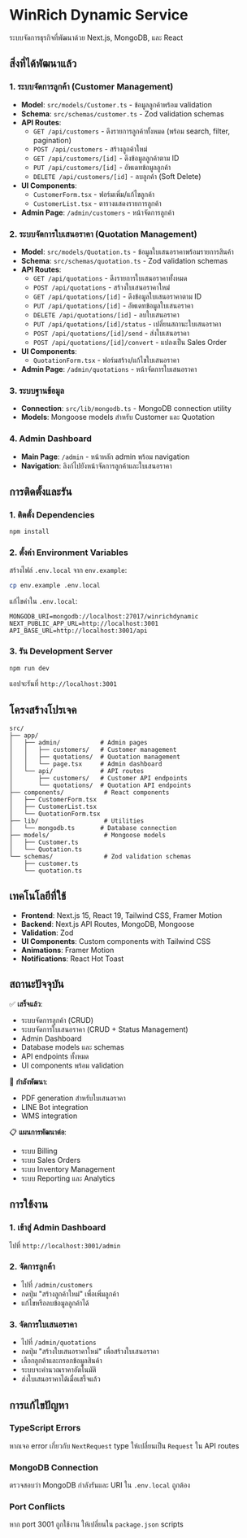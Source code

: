 # WinRich Dynamic Service

ระบบจัดการธุรกิจที่พัฒนาด้วย Next.js, MongoDB, และ React

## สิ่งที่ได้พัฒนาแล้ว

### 1. ระบบจัดการลูกค้า (Customer Management)
- **Model**: `src/models/Customer.ts` - ข้อมูลลูกค้าพร้อม validation
- **Schema**: `src/schemas/customer.ts` - Zod validation schemas
- **API Routes**: 
  - `GET /api/customers` - ดึงรายการลูกค้าทั้งหมด (พร้อม search, filter, pagination)
  - `POST /api/customers` - สร้างลูกค้าใหม่
  - `GET /api/customers/[id]` - ดึงข้อมูลลูกค้าตาม ID
  - `PUT /api/customers/[id]` - อัพเดทข้อมูลลูกค้า
  - `DELETE /api/customers/[id]` - ลบลูกค้า (Soft Delete)
- **UI Components**: 
  - `CustomerForm.tsx` - ฟอร์มเพิ่ม/แก้ไขลูกค้า
  - `CustomerList.tsx` - ตารางแสดงรายการลูกค้า
- **Admin Page**: `/admin/customers` - หน้าจัดการลูกค้า

### 2. ระบบจัดการใบเสนอราคา (Quotation Management)
- **Model**: `src/models/Quotation.ts` - ข้อมูลใบเสนอราคาพร้อมรายการสินค้า
- **Schema**: `src/schemas/quotation.ts` - Zod validation schemas
- **API Routes**:
  - `GET /api/quotations` - ดึงรายการใบเสนอราคาทั้งหมด
  - `POST /api/quotations` - สร้างใบเสนอราคาใหม่
  - `GET /api/quotations/[id]` - ดึงข้อมูลใบเสนอราคาตาม ID
  - `PUT /api/quotations/[id]` - อัพเดทข้อมูลใบเสนอราคา
  - `DELETE /api/quotations/[id]` - ลบใบเสนอราคา
  - `PUT /api/quotations/[id]/status` - เปลี่ยนสถานะใบเสนอราคา
  - `POST /api/quotations/[id]/send` - ส่งใบเสนอราคา
  - `POST /api/quotations/[id]/convert` - แปลงเป็น Sales Order
- **UI Components**: 
  - `QuotationForm.tsx` - ฟอร์มสร้าง/แก้ไขใบเสนอราคา
- **Admin Page**: `/admin/quotations` - หน้าจัดการใบเสนอราคา

### 3. ระบบฐานข้อมูล
- **Connection**: `src/lib/mongodb.ts` - MongoDB connection utility
- **Models**: Mongoose models สำหรับ Customer และ Quotation

### 4. Admin Dashboard
- **Main Page**: `/admin` - หน้าหลัก admin พร้อม navigation
- **Navigation**: ลิงก์ไปยังหน้าจัดการลูกค้าและใบเสนอราคา

## การติดตั้งและรัน

### 1. ติดตั้ง Dependencies
```bash
npm install
```

### 2. ตั้งค่า Environment Variables
สร้างไฟล์ `.env.local` จาก `env.example`:
```bash
cp env.example .env.local
```

แก้ไขค่าใน `.env.local`:
```
MONGODB_URI=mongodb://localhost:27017/winrichdynamic
NEXT_PUBLIC_APP_URL=http://localhost:3001
API_BASE_URL=http://localhost:3001/api
```

### 3. รัน Development Server
```bash
npm run dev
```

แอปจะรันที่ `http://localhost:3001`

## โครงสร้างโปรเจค

```
src/
├── app/
│   ├── admin/           # Admin pages
│   │   ├── customers/   # Customer management
│   │   ├── quotations/  # Quotation management
│   │   └── page.tsx     # Admin dashboard
│   └── api/             # API routes
│       ├── customers/   # Customer API endpoints
│       └── quotations/  # Quotation API endpoints
├── components/           # React components
│   ├── CustomerForm.tsx
│   ├── CustomerList.tsx
│   └── QuotationForm.tsx
├── lib/                  # Utilities
│   └── mongodb.ts       # Database connection
├── models/               # Mongoose models
│   ├── Customer.ts
│   └── Quotation.ts
└── schemas/              # Zod validation schemas
    ├── customer.ts
    └── quotation.ts
```

## เทคโนโลยีที่ใช้

- **Frontend**: Next.js 15, React 19, Tailwind CSS, Framer Motion
- **Backend**: Next.js API Routes, MongoDB, Mongoose
- **Validation**: Zod
- **UI Components**: Custom components with Tailwind CSS
- **Animations**: Framer Motion
- **Notifications**: React Hot Toast

## สถานะปัจจุบัน

✅ **เสร็จแล้ว**:
- ระบบจัดการลูกค้า (CRUD)
- ระบบจัดการใบเสนอราคา (CRUD + Status Management)
- Admin Dashboard
- Database models และ schemas
- API endpoints ทั้งหมด
- UI components พร้อม validation

🔄 **กำลังพัฒนา**:
- PDF generation สำหรับใบเสนอราคา
- LINE Bot integration
- WMS integration

📋 **แผนการพัฒนาต่อ**:
- ระบบ Billing
- ระบบ Sales Orders
- ระบบ Inventory Management
- ระบบ Reporting และ Analytics

## การใช้งาน

### 1. เข้าสู่ Admin Dashboard
ไปที่ `http://localhost:3001/admin`

### 2. จัดการลูกค้า
- ไปที่ `/admin/customers`
- กดปุ่ม "สร้างลูกค้าใหม่" เพื่อเพิ่มลูกค้า
- แก้ไขหรือลบข้อมูลลูกค้าได้

### 3. จัดการใบเสนอราคา
- ไปที่ `/admin/quotations`
- กดปุ่ม "สร้างใบเสนอราคาใหม่" เพื่อสร้างใบเสนอราคา
- เลือกลูกค้าและกรอกข้อมูลสินค้า
- ระบบจะคำนวณราคาอัตโนมัติ
- ส่งใบเสนอราคาได้เมื่อเสร็จแล้ว

## การแก้ไขปัญหา

### TypeScript Errors
หากเจอ error เกี่ยวกับ `NextRequest` type ให้เปลี่ยนเป็น `Request` ใน API routes

### MongoDB Connection
ตรวจสอบว่า MongoDB กำลังรันและ URI ใน `.env.local` ถูกต้อง

### Port Conflicts
หาก port 3001 ถูกใช้งาน ให้เปลี่ยนใน `package.json` scripts
